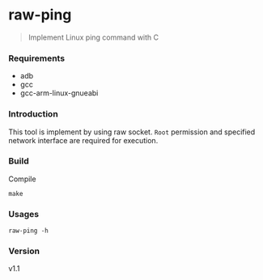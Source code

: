 # raw-ping
> Implement Linux ping command with C

### Requirements
- adb
- gcc
- gcc-arm-linux-gnueabi

### Introduction
This tool is implement by using raw socket. ```Root``` permission and specified network interface are required for execution.

### Build
Compile

```
make
```

### Usages
```
raw-ping -h
```

### Version
v1.1
